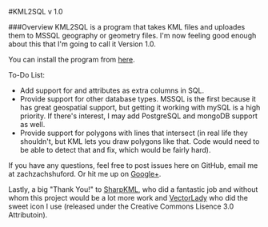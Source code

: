 #KML2SQL v 1.0

###Overview
KML2SQL is a program that takes KML files and uploades them to MSSQL geography or geometry files. I'm now feeling good enough about this that I'm going to call it Version 1.0.

You can install the program from [here](http://goo.gl/TbYhK). 

To-Do List:

* Add support for <SimpleData> and <Timespan> attributes as extra columns in SQL.
* Provide support for other database types. MSSQL is the first because it has great geospatial support, but getting it working with mySQL is a high priority. If there's interest, I may add PostgreSQL and mongoDB support as well.
* Provide support for polygons with lines that intersect (in real life they shouldn't, but KML lets you draw polygons like that. Code would need to be able to detect that and fix, which would be fairly hard).

If you have any questions, feel free to post issues here on GitHub, email me at zach<at>zachshuford<dotcom>. Or hit me up on [Google+](https://plus.google.com/100663438782533486183).

Lastly, a big "Thank You!" to [SharpKML](http://sharpkml.codeplex.com/), who did a fantastic job and without whom this project would be a lot more work and [VectorLady](http://vectorlady.com/) who did the sweet icon I use (released under the Creative Commons Lisence 3.0 Attributoin).